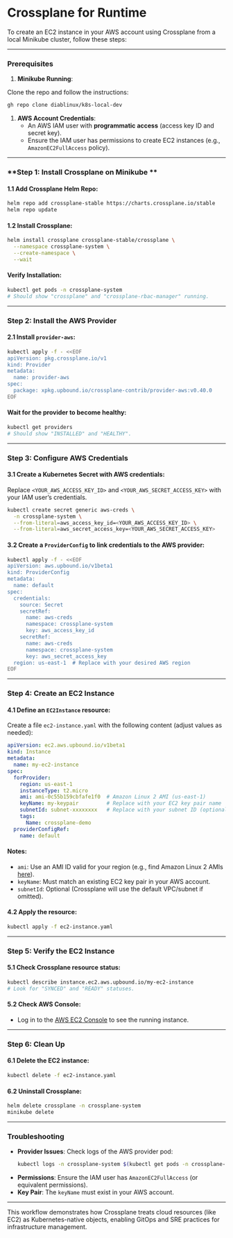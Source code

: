 # Crossplane for Runtime

To create an EC2 instance in your AWS account using Crossplane from a local Minikube cluster, follow these steps:

---

### **Prerequisites**
1. **Minikube Running**:

Clone the repo and follow the instructions:

   ```bash
gh repo clone diablinux/k8s-local-dev
```

1. **AWS Account Credentials**:
   - An AWS IAM user with **programmatic access** (access key ID and secret key).
   - Ensure the IAM user has permissions to create EC2 instances (e.g., `AmazonEC2FullAccess` policy).

---

### **Step 1: Install Crossplane on Minikube **
#### 1.1 Add Crossplane Helm Repo:
```bash
helm repo add crossplane-stable https://charts.crossplane.io/stable
helm repo update
```

#### 1.2 Install Crossplane:
```bash
helm install crossplane crossplane-stable/crossplane \
  --namespace crossplane-system \
  --create-namespace \
  --wait
```

#### Verify Installation:
```bash
kubectl get pods -n crossplane-system
# Should show "crossplane" and "crossplane-rbac-manager" running.
```

---

### **Step 2: Install the AWS Provider**
#### 2.1 Install `provider-aws`:
```bash
kubectl apply -f - <<EOF
apiVersion: pkg.crossplane.io/v1
kind: Provider
metadata:
  name: provider-aws
spec:
  package: xpkg.upbound.io/crossplane-contrib/provider-aws:v0.40.0
EOF
```

#### Wait for the provider to become healthy:
```bash
kubectl get providers
# Should show "INSTALLED" and "HEALTHY".
```

---

### **Step 3: Configure AWS Credentials**
#### 3.1 Create a Kubernetes Secret with AWS credentials:
Replace `<YOUR_AWS_ACCESS_KEY_ID>` and `<YOUR_AWS_SECRET_ACCESS_KEY>` with your IAM user’s credentials.

```bash
kubectl create secret generic aws-creds \
  -n crossplane-system \
  --from-literal=aws_access_key_id=<YOUR_AWS_ACCESS_KEY_ID> \
  --from-literal=aws_secret_access_key=<YOUR_AWS_SECRET_ACCESS_KEY>
```

#### 3.2 Create a `ProviderConfig` to link credentials to the AWS provider:
```bash
kubectl apply -f - <<EOF
apiVersion: aws.upbound.io/v1beta1
kind: ProviderConfig
metadata:
  name: default
spec:
  credentials:
    source: Secret
    secretRef:
      name: aws-creds
      namespace: crossplane-system
      key: aws_access_key_id
    secretRef:
      name: aws-creds
      namespace: crossplane-system
      key: aws_secret_access_key
  region: us-east-1  # Replace with your desired AWS region
EOF
```

---

### **Step 4: Create an EC2 Instance**
#### 4.1 Define an `EC2Instance` resource:
Create a file `ec2-instance.yaml` with the following content (adjust values as needed):
```yaml
apiVersion: ec2.aws.upbound.io/v1beta1
kind: Instance
metadata:
  name: my-ec2-instance
spec:
  forProvider:
    region: us-east-1
    instanceType: t2.micro
    ami: ami-0c55b159cbfafe1f0  # Amazon Linux 2 AMI (us-east-1)
    keyName: my-keypair         # Replace with your EC2 key pair name
    subnetId: subnet-xxxxxxxx   # Replace with your subnet ID (optional)
    tags:
      Name: crossplane-demo
  providerConfigRef:
    name: default
```

#### Notes:
- `ami`: Use an AMI ID valid for your region (e.g., find Amazon Linux 2 AMIs [here](https://us-east-1.console.aws.amazon.com/ec2/v2/home?region=us-east-1#Images:visibility=public-images)).
- `keyName`: Must match an existing EC2 key pair in your AWS account.
- `subnetId`: Optional (Crossplane will use the default VPC/subnet if omitted).

#### 4.2 Apply the resource:
```bash
kubectl apply -f ec2-instance.yaml
```

---

### **Step 5: Verify the EC2 Instance**
#### 5.1 Check Crossplane resource status:
```bash
kubectl describe instance.ec2.aws.upbound.io/my-ec2-instance
# Look for "SYNCED" and "READY" statuses.
```

#### 5.2 Check AWS Console:
- Log in to the [AWS EC2 Console](https://console.aws.amazon.com/ec2) to see the running instance.

---

### **Step 6: Clean Up**
#### 6.1 Delete the EC2 instance:
```bash
kubectl delete -f ec2-instance.yaml
```

#### 6.2 Uninstall Crossplane:
```bash
helm delete crossplane -n crossplane-system
minikube delete
```

---

### **Troubleshooting**
- **Provider Issues**: Check logs of the AWS provider pod:
  ```bash
  kubectl logs -n crossplane-system $(kubectl get pods -n crossplane-system -l pkg.crossplane.io/provider=provider-aws -o name)
  ```
- **Permissions**: Ensure the IAM user has `AmazonEC2FullAccess` (or equivalent permissions).
- **Key Pair**: The `keyName` must exist in your AWS account.

---

This workflow demonstrates how Crossplane treats cloud resources (like EC2) as Kubernetes-native objects, enabling GitOps and SRE practices for infrastructure management.